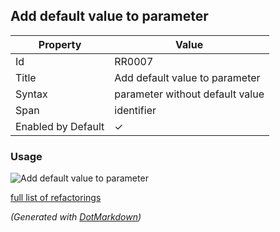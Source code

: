 ## Add default value to parameter

| Property           | Value                           |
| ------------------ | ------------------------------- |
| Id                 | RR0007                          |
| Title              | Add default value to parameter  |
| Syntax             | parameter without default value |
| Span               | identifier                      |
| Enabled by Default | &#x2713;                        |

### Usage

![Add default value to parameter](../../images/refactorings/AddDefaultValueToParameter.png)

[full list of refactorings](Refactorings.md)

*\(Generated with [DotMarkdown](http://github.com/JosefPihrt/DotMarkdown)\)*